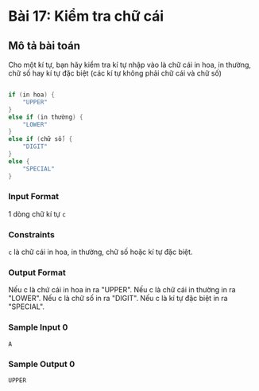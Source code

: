 # Bài 17: Kiểm tra chữ cái

## Mô tả bài toán  
Cho một kí tự, bạn hãy kiểm tra kí tự nhập vào là chữ cái in hoa, in thường, chữ số hay kí tự đặc biệt (các kí tự không phải chữ cái và chữ số)
```c

if (in hoa) {
    "UPPER"
}
else if (in thường) {
    "LOWER"
}
else if (chữ số) {
    "DIGIT"
}
else {
    "SPECIAL"
}

```

### Input Format
1 dòng chữ kí tự `c`

### Constraints
`c` là chữ cái in hoa, in thường, chữ số hoặc kí tự đặc biệt.

### Output Format
Nếu c là chứ cái in hoa in ra "UPPER". Nếu c là chữ cái in thường in ra "LOWER". Nếu c là chữ số in ra "DIGIT". Nếu c là kí tự đặc biệt in ra "SPECIAL".

### Sample Input 0
```
A
```
### Sample Output 0
```
UPPER
```